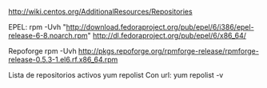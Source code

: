 http://wiki.centos.org/AdditionalResources/Repositories

EPEL: 
rpm -Uvh "http://download.fedoraproject.org/pub/epel/6/i386/epel-release-6-8.noarch.rpm"
http://dl.fedoraproject.org/pub/epel/6/x86_64/

Repoforge
rpm -Uvh http://pkgs.repoforge.org/rpmforge-release/rpmforge-release-0.5.3-1.el6.rf.x86_64.rpm


Lista de repositorios activos
yum repolist
Con url: yum repolist -v
